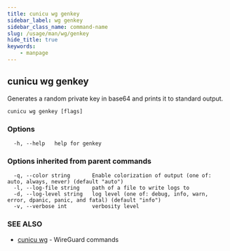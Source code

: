```yaml
---
title: cunicu wg genkey
sidebar_label: wg genkey
sidebar_class_name: command-name
slug: /usage/man/wg/genkey
hide_title: true
keywords:
    - manpage
---
```


## cunicu wg genkey

Generates a random private key in base64 and prints it to standard output.

```
cunicu wg genkey [flags]
```

### Options

```
  -h, --help   help for genkey
```

### Options inherited from parent commands

```
  -q, --color string       Enable colorization of output (one of: auto, always, never) (default "auto")
  -l, --log-file string    path of a file to write logs to
  -d, --log-level string   log level (one of: debug, info, warn, error, dpanic, panic, and fatal) (default "info")
  -v, --verbose int        verbosity level
```

### SEE ALSO

* [cunicu wg](cunicu_wg.md)	 - WireGuard commands

